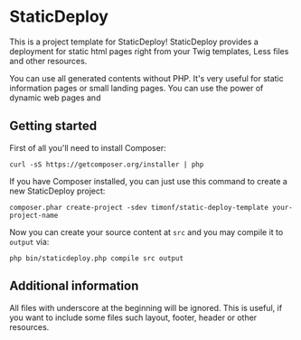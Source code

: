 StaticDeploy
============

This is a project template for StaticDeploy! StaticDeploy provides a deployment for static
html pages right from your Twig templates, Less files and other resources.

You can use all generated contents without PHP. It's very useful for static information
pages or small landing pages. You can use the power of dynamic web pages and


Getting started
---------------

First of all you'll need to install Composer:

    curl -sS https://getcomposer.org/installer | php

If you have Composer installed, you can just use this command to create
a new StaticDeploy project:

    composer.phar create-project -sdev timonf/static-deploy-template your-project-name

Now you can create your source content at `src` and you may compile it to `output` via:

    php bin/staticdeploy.php compile src output


Additional information
----------------------

All files with underscore at the beginning will be ignored. This is useful, if you want
to include some files such layout, footer, header or other resources.
